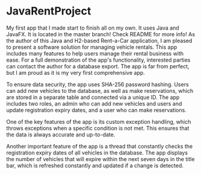 # JavaRentProject
My first app that I made start to finish all on my own. It uses Java and JavaFX. It is located in the master branch! Check README for more info!
As the author of this Java and H2-based Rent-a-Car application, I am pleased to present a software solution for managing vehicle rentals. This app includes many features to help users manage their rental business with ease. For a full demonstration of the app's functionality, interested parties can contact the author for a database export.
The app is far from perfect, but I am proud as it is my very first comprehensive app.

To ensure data security, the app uses SHA-256 password hashing. Users can add new vehicles to the database, as well as make reservations, which are stored in a separate table and connected via a unique ID. The app includes two roles, an admin who can add new vehicles and users and update registration expiry dates, and a user who can make reservations.

One of the key features of the app is its custom exception handling, which throws exceptions when a specific condition is not met. This ensures that the data is always accurate and up-to-date.

Another important feature of the app is a thread that constantly checks the registration expiry dates of all vehicles in the database. The app displays the number of vehicles that will expire within the next seven days in the title bar, which is refreshed constantly and updated if a change is detected.
